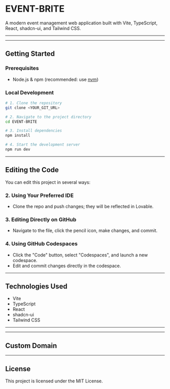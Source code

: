 # EVENT-BRITE

A modern event management web application built with Vite, TypeScript, React, shadcn-ui, and Tailwind CSS.

---



---

## Getting Started

### Prerequisites
- Node.js & npm (recommended: use [nvm](https://github.com/nvm-sh/nvm#installing-and-updating))

### Local Development

```sh
# 1. Clone the repository
git clone <YOUR_GIT_URL>

# 2. Navigate to the project directory
cd EVENT-BRITE

# 3. Install dependencies
npm install

# 4. Start the development server
npm run dev
```

---

## Editing the Code

You can edit this project in several ways:



### 2. Using Your Preferred IDE
- Clone the repo and push changes; they will be reflected in Lovable.

### 3. Editing Directly on GitHub
- Navigate to the file, click the pencil icon, make changes, and commit.

### 4. Using GitHub Codespaces
- Click the "Code" button, select "Codespaces", and launch a new codespace.
- Edit and commit changes directly in the codespace.

---

## Technologies Used
- Vite
- TypeScript
- React
- shadcn-ui
- Tailwind CSS

---



---

## Custom Domain



---

## License

This project is licensed under the MIT License.
